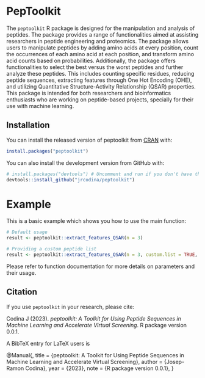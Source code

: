 # PepToolkit

The `peptoolkit` R package is designed for the manipulation and analysis of peptides. The package provides a range of functionalities aimed at assisting researchers in peptide engineering and proteomics. The package allows users to manipulate peptides by adding amino acids at every position, count the occurrences of each amino acid at each position, and transform amino acid counts based on probabilities. Additionally, the package offers functionalities to select the best versus the worst peptides and further analyze these peptides. This includes counting specific residues, reducing peptide sequences, extracting features through One Hot Encoding (OHE), and utilizing Quantitative Structure-Activity Relationship (QSAR) properties. This package is intended for both researchers and bioinformatics enthusiasts who are working on peptide-based projects, specially for their use with machine learning.

## Installation

You can install the released version of peptoolkit from [CRAN](https://CRAN.R-project.org) with:

```r
install.packages("peptoolkit")
```

You can also install the development version from GitHub with:

```r
# install.packages("devtools") # Uncomment and run if you don't have the devtools package yet
devtools::install_github("jrcodina/peptoolkit")
```
# Example

This is a basic example which shows you how to use the main function:

```r
# Default usage
result <- peptoolkit::extract_features_QSAR(n = 3)

# Providing a custom peptide list
result <- peptoolkit::extract_features_QSAR(n = 3, custom.list = TRUE, PeList = c('ACA', 'ADE'))
```

Please refer to function documentation for more details on parameters and their usage.

## Citation

If you use `peptoolkit` in your research, please cite:

  Codina J (2023). _peptoolkit: A Toolkit for Using Peptide
  Sequences in Machine Learning and Accelerate Virtual
  Screening_. R package version 0.0.1.

A BibTeX entry for LaTeX users is

  @Manual{,
    title = {peptoolkit: A Toolkit for Using Peptide Sequences in Machine Learning and
Accelerate Virtual Screening},
    author = {Josep-Ramon Codina},
    year = {2023},
    note = {R package version 0.0.1},
  }
